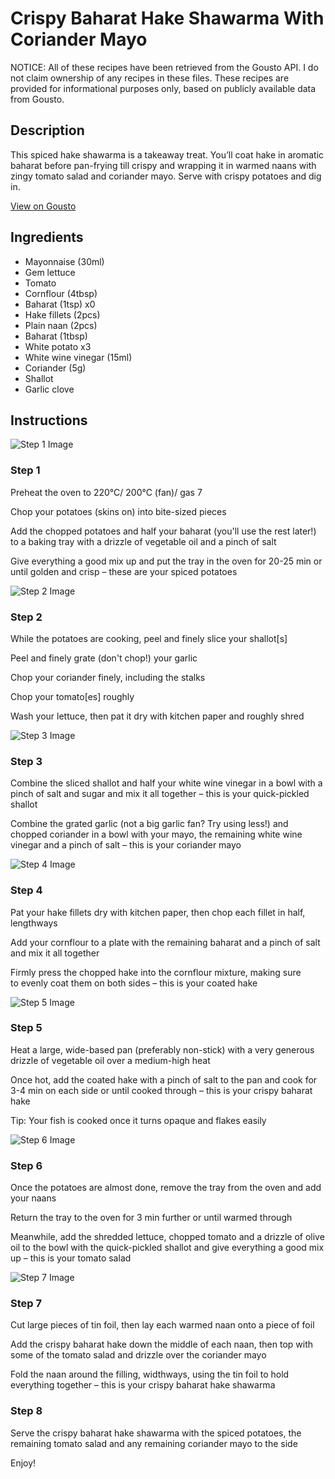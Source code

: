 # Crispy Baharat Hake Shawarma With Coriander Mayo

NOTICE: All of these recipes have been retrieved from the Gousto API. I do not claim ownership of any recipes in these files. These recipes are provided for informational purposes only, based on publicly available data from Gousto.

## Description

This spiced hake shawarma is a takeaway treat. You’ll coat hake in aromatic baharat before pan-frying till crispy and wrapping it in warmed naans with zingy tomato salad and coriander mayo. Serve with crispy potatoes and dig in.

[View on Gousto](https://www.gousto.co.uk/recipes/cookbook/crispy-baharat-hake-shawarma-with-coriander-mayo)

## Ingredients

- Mayonnaise (30ml)
- Gem lettuce
- Tomato
- Cornflour (4tbsp)
- Baharat (1tsp) x0
- Hake fillets (2pcs)
- Plain naan (2pcs)
- Baharat (1tbsp)
- White potato x3
- White wine vinegar (15ml)
- Coriander (5g)
- Shallot
- Garlic clove

## Instructions

![Step 1 Image](https://production-media.gousto.co.uk/cms/recipe-step-image/Step-1-1681381372112-x200.jpg)

### Step 1

Preheat the oven to 220°C/ 200°C (fan)/ gas 7

Chop your potatoes (skins on) into bite-sized pieces

Add the chopped potatoes and half your baharat (you'll use the rest later!) to a baking tray with a drizzle of vegetable oil and a pinch of salt

Give everything a good mix up and put the tray in the oven for 20-25 min or until golden and crisp – these are your spiced potatoes

![Step 2 Image](https://production-media.gousto.co.uk/cms/recipe-step-image/Step-2-1681381375895-x200.jpg)

### Step 2

While the potatoes are cooking, peel and finely slice your shallot[s]

Peel and finely grate (don't chop!) your garlic

Chop your coriander finely, including the stalks

Chop your tomato[es] roughly

Wash your lettuce, then pat it dry with kitchen paper and roughly shred

![Step 3 Image](https://production-media.gousto.co.uk/cms/recipe-step-image/Step-3-1681381383031-x200.jpg)

### Step 3

Combine the sliced shallot and half your white wine vinegar in a bowl with a pinch of salt and sugar and mix it all together – this is your quick-pickled shallot

Combine the grated garlic (not a big garlic fan? Try using less!) and chopped coriander in a bowl with your mayo, the remaining white wine vinegar and a pinch of salt – this is your coriander mayo

![Step 4 Image](https://production-media.gousto.co.uk/cms/recipe-step-image/Step-4-1681381387319-x200.jpg)

### Step 4

Pat your hake fillets dry with kitchen paper, then chop each fillet in half, lengthways

Add your cornflour to a plate with the remaining baharat and a pinch of salt and mix it all together

Firmly press the chopped hake into the cornflour mixture, making sure to evenly coat them on both sides – this is your coated hake

![Step 5 Image](https://production-media.gousto.co.uk/cms/recipe-step-image/Step-5-1681381391446-x200.jpg)

### Step 5

Heat a large, wide-based pan (preferably non-stick) with a very generous drizzle of vegetable oil over a medium-high heat

Once hot, add the coated hake with a pinch of salt to the pan and cook for 3-4 min on each side or until cooked through – this is your crispy baharat hake

Tip: Your fish is cooked once it turns opaque and flakes easily

![Step 6 Image](https://production-media.gousto.co.uk/cms/recipe-step-image/Step-6-1681381400812-x200.jpg)

### Step 6

Once the potatoes are almost done, remove the tray from the oven and add your naans

Return the tray to the oven for 3 min further or until warmed through

Meanwhile, add the shredded lettuce, chopped tomato and a drizzle of olive oil to the bowl with the quick-pickled shallot and give everything a good mix up – this is your tomato salad

![Step 7 Image](https://production-media.gousto.co.uk/cms/recipe-step-image/Step-7-1681381408260-x200.jpg)

### Step 7

Cut large pieces of tin foil, then lay each warmed naan onto a piece of foil

Add the crispy baharat hake down the middle of each naan, then top with some of the tomato salad and drizzle over the coriander mayo

Fold the naan around the filling, widthways, using the tin foil to hold everything together – this is your crispy baharat hake shawarma

### Step 8

Serve the crispy baharat hake shawarma with the spiced potatoes, the remaining tomato salad and any remaining coriander mayo to the side

Enjoy!

